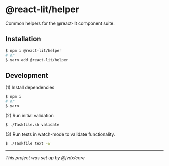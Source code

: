 # @react-lit/helper

Common helpers for the @react-lit component suite.

## Installation

```bash
$ npm i @react-lit/helper
# or
$ yarn add @react-lit/helper
```

## Development

(1) Install dependencies

```bash
$ npm i
# or
$ yarn
```

(2) Run initial validation

```bash
$ ./Taskfile.sh validate
```

(3) Run tests in watch-mode to validate functionality.

```bash
$ ./Taskfile text -w
```

---

_This project was set up by @jvdx/core_
